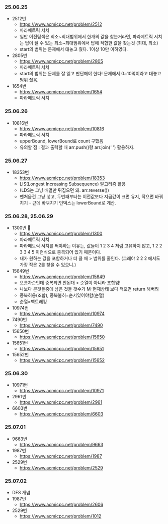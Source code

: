 ### 25.06.25
- 2512번
	- https://www.acmicpc.net/problem/2512
	- 파라메트릭 서치
	- 일반 이진탐색은 최소~최대범위에서 한개의 값을 찾는거라면, 파라메트릭 서치는 답이 될 수 있는 최소~최대범위에서 답에 적합한 값을 찾는것 (최대, 최소)
	- start의 범위는 문제에서 대놓고 줬다. 1이상 10만 이하였다.
- 2805번
	-  https://www.acmicpc.net/problem/2805
	- 파라메트릭 서치
	- start의 범위는 문제를 잘 읽고 판단해야 한다! 문제에서 0~10억이라고 대놓고 범위 줬음.
- 1654번
	- https://www.acmicpc.net/problem/1654
	- 파라메트릭 서치
### 25.06.26
- 10816번
	- https://www.acmicpc.net/problem/10816
	- 파라메트릭 서치
	- upperBound, lowerBound로 count 구했음
	- 유의할 점 :  결과 출력할 때 arr.push()랑 arr.join(' ') 활용하자.
### 25.06.27
- 18353번
	- https://www.acmicpc.net/problem/18353
	- LIS(Longest Increasing Subsequence) 알고리즘 활용
	- (LDS는 그냥 배열만 뒤집으면 돼. arr.reverse())
	- 맨처음건 그냥 넣고, 두번째부터는 이전값보다 지금값이 크면 유지, 작으면 바꿔치기 - 근데 바꿔치기 인덱스는 lowerBound로 계산.
### 25.06.28, 25.06.29
- 1300번 🚨
	- https://www.acmicpc.net/problem/1300
	- 파라메트릭 서치
	- 파라메트릭 서치를 써야하는 이유는, 값들이 1 2 3 4 처럼 고유하지 않고, 1 2 2 3 3 4 5 이런식으로 중복되어 있기 때문이다.
	- 내가 원하는 값을 포함하거나 더 클 때 > 범위를 줄인다. (그래야 2 2 2 에서도 가장 작은 2를 찾을 수 있으니.)
- 15649번
	- https://www.acmicpc.net/problem/15649
	- 오름차순인데 중복되면 안된대 > 순열이 아니라 조합임!
	- 나보다 큰것들중에 남은 것들 갯수가 M-현재상태 보다 적으면 return 해버려
	- 중복허용(조합), 중복불허=순서있어야함(순열)
	- 순열=백트래킹
- 10974번
	- https://www.acmicpc.net/problem/10974
- 7490번
	- https://www.acmicpc.net/problem/7490
- 15650번
	- https://www.acmicpc.net/problem/15650
- 15651번
	- https://www.acmicpc.net/problem/15651
- 15652번
	- https://www.acmicpc.net/problem/15652
### 25.06.30
- 10971번
	- https://www.acmicpc.net/problem/10971
- 2961번
	- https://www.acmicpc.net/problem/2961
- 6603번
	- https://www.acmicpc.net/problem/6603
### 25.07.01
- 9663번
	- https://www.acmicpc.net/problem/9663
- 1987번
	- https://www.acmicpc.net/problem/1987
- 2529번
	- https://www.acmicpc.net/problem/2529
### 25.07.02
- DFS 개념
- 1987번
	- https://www.acmicpc.net/problem/2606
- 2529번
	- https://www.acmicpc.net/problem/1012